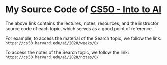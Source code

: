 # My Source Code of [CS50 - Into to AI](https://cs50.harvard.edu/ai/2020/)

The above link contains the lectures, notes, resources, and the instructor source code of each topic, which serves as a good point of reference.

For example, to access the material of the Search topic, we follow the link: `https://cs50.harvard.edu/ai/2020/weeks/0/`

To access the notes of the Search topic, we follow the link: `https://cs50.harvard.edu/ai/2020/notes/0/`
